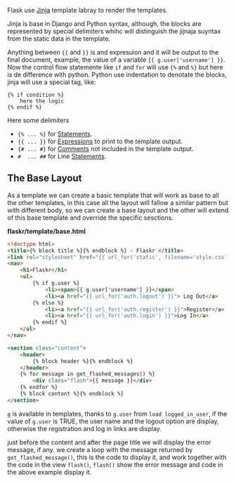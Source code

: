 Flask use [Jinja](https://jinja.palletsprojects.com/en/2.11.x/templates/) template labray to render the templates.

Jinja is base in Django and Python syntax, although, the blocks are represented by special delimiters whihc will distinguish the jijnaja suyntax from the static data in the template.

Anything between `{{` and `}}` is and expresuion and it will be output to the final document, example, the value of a variable `{{ g.user['username'] }}`. Now the control flow statemente like `if` and `for` will use `{%` and `%}` but here is de difference with python. Python use indentation to denotate the blocks, jinja will use a special tag, like:   
```
{% if condition %} 
	here the logic 
{% endif %}
```  

Here some delimiters

* `{% ... %}` for [Statements](https://jinja.palletsprojects.com/en/2.11.x/templates/#list-of-control-structures).  
* `{{ ... }}` for [Expressions](https://jinja.palletsprojects.com/en/2.11.x/templates/#expressions) to print to the template output.  
* `{# ... #}` for [Comments](https://jinja.palletsprojects.com/en/2.11.x/templates/#comments) not included in the template output.
* `#  ... ##` for Line [Statements](https://jinja.palletsprojects.com/en/2.11.x/templates/#line-statements).

## The Base Layout

As a template we can create a basic template that will work as base to all the other templates, in this case all the layout will fallow a similar pattern but with different body, so we can create a base layout and the other will extend of this base template and override the specific sesctions.

**flaskr/template/base.html**
```html
<!doctype html>
<title>{% block title %}{% endblock %} - Flaskr </title>
<link rel="stylesheet" href="{{ url_for('static', filename='style.css')}}">
<nav>
	<h1>Flaskr</h1>
	<ul>
		{% if g.user %}
			<li><span>{{ g.user['username'] }}</span>
			<li><a href="{{ url_for('auth.logout') }}"> Log Out</a>
		{% else %}
			<li><a href="{{ url_for('auth.register') }}">Register</a>
      		<li><a href="{{ url_for('auth.login') }}">Log In</a>
		{% endif %}
	</ul>
</nav>

<section class="content">
	<header>
		{% block header %}{% endblock %}
	</header>
	{% for message in get_flashed_messages() %}
		<div class="flash">{{ message }}</div>
	{% endfor %}
	{% block content %}{% endblock %}
</section>
```

`g` is available in templates, thanks to `g.user` from `load_logged_in_user`, if the value of `g.user` is TRUE, the user name and the logout option are display, otherwise the registration and log in links are display.

just before the content and after the page title we will display the error message, if any. we create a loop with the message returned by `get_flashed_message()`, this is the code to display it, and work together with the code in the view `flash()`, `flash()` show the error message and code in the above example display it.